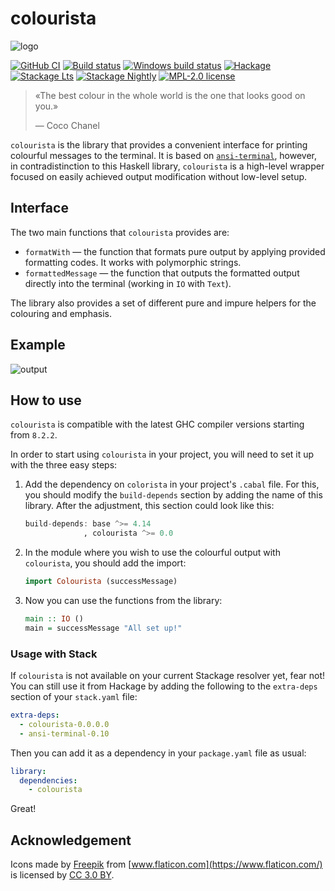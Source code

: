 # colourista

![logo](https://user-images.githubusercontent.com/4276606/74611761-e7d69c80-50f6-11ea-8065-c9da0371b9bf.png)

[![GitHub CI](https://github.com/kowainik/colourista/workflows/CI/badge.svg)](https://github.com/kowainik/colourista/actions)
[![Build status](https://img.shields.io/travis/kowainik/colourista.svg?logo=travis)](https://travis-ci.org/kowainik/colourista)
[![Windows build status](https://ci.appveyor.com/api/projects/status/github/kowainik/colourista?branch=master&svg=true)](https://ci.appveyor.com/project/kowainik/colourista)
[![Hackage](https://img.shields.io/hackage/v/colourista.svg?logo=haskell)](https://hackage.haskell.org/package/colourista)
[![Stackage Lts](http://stackage.org/package/colourista/badge/lts)](http://stackage.org/lts/package/colourista)
[![Stackage Nightly](http://stackage.org/package/colourista/badge/nightly)](http://stackage.org/nightly/package/colourista)
[![MPL-2.0 license](https://img.shields.io/badge/license-MPL--2.0-blue.svg)](LICENSE)

> «The best colour in the whole world is the one that looks good on you.»
>
> — Coco Chanel

`colourista` is the library that provides a convenient interface for printing
colourful messages to the terminal. It is based on
[`ansi-terminal`](https://hackage.haskell.org/package/ansi-terminal), however,
in contradistinction to this Haskell library, `colourista` is a high-level
wrapper focused on easily achieved output modification without low-level setup.

## Interface

The two main functions that `colourista` provides are:

 * `formatWith` — the function that formats pure output by applying provided
   formatting codes. It works with polymorphic strings.
 * `formattedMessage` — the function that outputs the formatted output directly
   into the terminal (working in `IO` with `Text`).

The library also provides a set of different pure and impure helpers for the
colouring and emphasis.

## Example

![output](https://user-images.githubusercontent.com/8126674/74609327-0a5dbb00-50e1-11ea-8c4b-2db4ab5b42a2.png)

## How to use

`colourista` is compatible with the latest GHC compiler versions starting from `8.2.2`.

In order to start using `colourista` in your project, you will need to set it up with the three easy steps:

1. Add the dependency on `colorista` in your project's `.cabal` file. For this,
   you should modify the `build-depends` section by adding the name of this
   library. After the adjustment, this section could look like this:

   ```haskell
   build-depends: base ^>= 4.14
                , colourista ^>= 0.0
   ```
2. In the module where you wish to use the colourful output with `colourista`,
   you should add the import:

   ```haskell
   import Colourista (successMessage)
   ```
3. Now you can use the functions from the library:

   ```haskell
   main :: IO ()
   main = successMessage "All set up!"
   ```
### Usage with Stack

If `colourista` is not available on your current Stackage resolver yet, fear not! You can still use
it from Hackage by adding the following to the `extra-deps` section of your `stack.yaml`
file:

```yaml
extra-deps:
  - colourista-0.0.0.0
  - ansi-terminal-0.10
```

Then you can add it as a dependency in your `package.yaml` file as usual:

```yaml
library:
  dependencies:
    - colourista
```

Great!

## Acknowledgement

Icons made by [Freepik](http://www.freepik.com) from [www.flaticon.com](https://www.flaticon.com/) is licensed by [CC 3.0 BY](http://creativecommons.org/licenses/by/3.0/).
